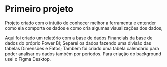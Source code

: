 # Primeiro projeto
Projeto criado com o intuito de conhecer melhor a ferramenta e entender como ela comporta os dados e como cria algumas visualizações dos dados,

Aqui foi criado um relatório com a base de dados Financials da base de dados do próprio Power BI;
Separei os dados fazendo uma divisão das tabelas Dimensões e Fatos;
Também foi criado uma tabela calendario para poder analisar os dados também por periodos.
Para criação do background usei o Figma Desktop.

